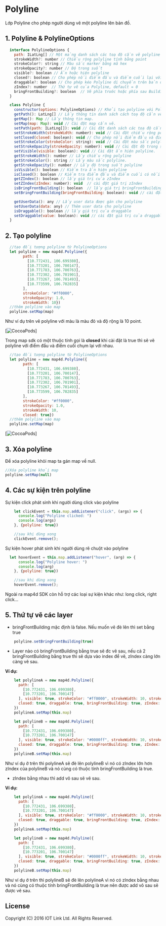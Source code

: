 # Polyline
Lớp Polyline cho phép người dùng vẽ một polyline lên bản đồ.

## 1. Polyline & PolylineOptions

```javascript
  interface PolylineOptions {
    path: ILatLng[] // Một mảng danh sách các toạ độ cần vẽ polyline lên map
    strokeWidth?: number // Chiều rộng polyline tính bằng point
    strokeColor?: string // Màu sắc marker bằng mã hex
    strokeOpacity?: number // Độ trong suốt
    visible?: boolean // Ẩn hoặc hiện polyline
    closed?: boolean // Cho phép nối điểm đầu và điểm cuối lại với nhau.
    draggable?: boolean // Cho phép kéo Polyline di chuyển trên bản đồ bằng chuột trái, default = false
    zIndex?: number  // Thứ tự vẽ của Polyline, default = 0
    bringFrontBuilding?: boolean  // Vẽ phía trước hoặc phía sau Building, default = false
  }

  class Polyline {
    constructor(options: PolylineOptions) // Khởi tạo polyline với PolylineOptions
    getPath(): LatLng[] // Lấy thông tin danh sách cách toạ độ cần vẽ polyline
    getMap(): Map // Lấy thông tin map.
    setMap(map: Map): void // Cài đặt map cần vẽ.
    setPath(path: ILatLng[]): void // Cài đặt danh sách các toạ độ cần vẽ.
    setStrokeWidth(strokeWidth: number): void // Cài đặt chiều rộng polyline.
    setClosed(closed: boolean): void // Cho phép nối điểm đầu và điểm cuối.
    setStrokeColor(strokeColor: string): void // Cài đặt màu sắc polyline.
    setStrokeOpacity(strokeOpacity: number): void // Cài đặt độ trong suốt cho polyline.
    setVisible(visible: boolean): void // Cài đặt ẩn hiện polyline.
    getStrokeWidth(): number // Lấy chiều rộng polyline
    getStrokeColor(): string // Lấy màu sắc polyline.
    getStrokeOpacity(): number // Lấy độ trong suốt polyline
    isVisible(): boolean // Kiểm tra ẩn hiện polyline
    isClosed(): boolean // Kiểm tra điểm đầu và điểm cuối có nối lại với nhau không ?
    getZIndex(): boolean // lấy giá trị của zIndex
    setZIndex(zIndex: number): void  // cài đặt giá trị zIndex
    isBringFrontBuilding(): boolean  // lấy giá trị bringFrontBuilding
    setBringFrontBuilding(bringFrontBuilding: boolean): void // cài đặt giá trị của bringFrontBuilding

    getUserData(): any // Lấy user data được gán cho polyline
    setUserData(data: any) // Thêm user data cho polyline
    isDraggable(): boolean // lấy giá trị của draggable
    setDraggable(value: boolean): void // cài đặt giá trị của draggable
  }
```


## 2. Tạo polyline

```javascript
  //tạo đối tượng polyline từ PolylineOptions
  let polyline = new map4d.Polyline({
        path: [
          [10.772431, 106.699380],
          [10.773201, 106.700147],
          [10.771783, 106.700763],
          [10.772302, 106.701901],
          [10.773267, 106.701493],
          [10.773599, 106.702835]
        ],
        strokeColor: "#ff0000",
        strokeOpacity: 1.0,
        strokeWidth: 10})
  //thêm polyline vào map    
  polyline.setMap(map)
```

Như ví dụ trên vẽ polyline với màu là màu đỏ và độ rộng là 10 point.

[![CocoaPods](https://raw.githubusercontent.com/iotlinkadmin/map4d-web-sdk/master/docs/resources/6-polyline-1.png)] 

Trong map sdk có một thuộc tính gọi là **closed** khi cài đặt là true thì sẽ vẽ polyline với điểm đầu và điểm cuối chụm lại với nhau.

```javascript
  //tạo đối tượng polyline từ PolylineOptions
  let polyline = new map4d.Polyline({
        path: [
          [10.772431, 106.699380],
          [10.773201, 106.700147],
          [10.771783, 106.700763],
          [10.772302, 106.701901],
          [10.773267, 106.701493],
          [10.773599, 106.702835]
        ],
        strokeColor: "#ff0000",
        strokeOpacity: 1.0,
        strokeWidth: 10,
        closed: true})
  //thêm polyline vào map    
  polyline.setMap(map)
```

[![CocoaPods](https://raw.githubusercontent.com/iotlinkadmin/map4d-web-sdk/master/docs/resources/6-polyline-2.png)] 

## 3. Xóa polyline 

Để xóa polyline khỏi map ta gán map về null.

```javascript
//Xóa polyline khỏi map
polyline.setMap(null)
```

## 4. Các sự kiện trên polyline

Sự kiện click phát sinh khi người dùng click vào polyline

```javascript
    let clickEvent = this.map.addListener("click", (args) => {
      console.log("Polyline clicked: ")
      console.log(args)
    }, {polyline: true})

    //sau khi dùng xong
    clickEvent.remove();
```

Sự kiện hover phát sinh khi người dùng rê chuột vào polyline

```javascript
  let hoverEvent = this.map.addListener("hover", (arg) => {
      console.log("Polyline hover: ")
      console.log(arg)
    }, {polyline: true})

    //sau khi dùng xong
    hoverEvent.remove();
```

Ngoài ra map4d SDK còn hỗ trợ các loại sự kiện khác như: long click, right click...

## 5. Thứ tự vẽ các layer

- bringFrontBuilding mặc định là false. Nếu muốn vẽ đè lên thì set bằng true
	
```javascript
	polyline.setBringFrontBuilding(true)
```

- Layer nào có bringFrontBuilding bằng true sẽ đc vẽ sau, nếu cả 2 bringFrontBuilding 
bằng true thì sẽ dựa vào index để vẽ, zIndex càng lớn càng vẽ sau.


**Ví dụ:**

```javascript
	let polylineA = new map4d.Polyline({
	  path: [
		[10.772431, 106.699380],
		[10.773201, 106.700147]
	  ], visible: true, strokeColor: "#ff0000", strokeWidth: 10, strokeOpacity: 1.0,
	  closed: true, draggable: true, bringFrontBuilding: true, zIndex: 10
	})
	polylineA.setMap(this.map)

	let polylineB = new map4d.Polyline({
	  path: [
		[10.772431, 106.699380],
		[10.773201, 106.700147]
	  ], visible: true, strokeColor: "#0000ff", strokeWidth: 10, strokeOpacity: 1.0,
	  closed: true, draggable: true, bringFrontBuilding: true, zIndex: 4
	})
	polylineB.setMap(this.map)
```
Như ví dụ ở trên thì polylineA sẽ đè lên polylineB vì nó có zIndex lớn hơn zIndex của polylineB và nó cùng có thuộc tính bringFrontBuilding là true.

- zIndex bằng nhau thì add vô sau sẽ vẽ sau.

**Ví dụ:**

```javascript
	let polylineA = new map4d.Polyline({
	  path: [
		[10.772431, 106.699380],
		[10.773201, 106.700147]
	  ], visible: true, strokeColor: "#ff0000", strokeWidth: 10, strokeOpacity: 1.0,
	  closed: true, draggable: true, bringFrontBuilding: true, zIndex: 1
	})
	polylineA.setMap(this.map)

	let polylineB = new map4d.Polyline({
	  path: [
		[10.772431, 106.699380],
		[10.773201, 106.700147]
	  ], visible: true, strokeColor: "#0000ff", strokeWidth: 10, strokeOpacity: 1.0,
	  closed: true, draggable: true, bringFrontBuilding: true, zIndex: 1
	})
	polylineB.setMap(this.map)
```
Như ví dụ ở trên thì polylineB sẽ đè lên polylineA vì nó có zIndex bằng nhau và nó cùng có thuộc tính bringFrontBuilding là true nên được add vô sau sẽ được vẽ sau.

 
License
-------

Copyright (C) 2016 IOT Link Ltd. All Rights Reserved.
